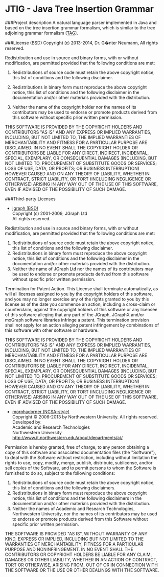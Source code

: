 JTIG - Java Tree Insertion Grammar
============================

###Project description
A natural language parser implemented in Java and based on the tree insertion grammar formalism, which is similar to the
tree adjoining grammar formalism ([TAG](http://en.wikipedia.org/wiki/Tree-adjoining_grammar)).

###License (BSD)
Copyright (c) 2013-2014, Dr. G�nter Neumann, All rights reserved.

Redistribution and use in source and binary forms, with or without modification, are permitted provided that the following conditions are met:

1. Redistributions of source code must retain the above copyright notice, this list of conditions and the following disclaimer.

2. Redistributions in binary form must reproduce the above copyright notice, this list of conditions and the following disclaimer in the documentation and/or other materials provided with the distribution.

3. Neither the name of the copyright holder nor the names of its contributors may be used to endorse or promote products derived from this software without specific prior written permission.

THIS SOFTWARE IS PROVIDED BY THE COPYRIGHT HOLDERS AND CONTRIBUTORS "AS IS" AND ANY EXPRESS OR IMPLIED WARRANTIES, INCLUDING, BUT NOT LIMITED TO, THE IMPLIED WARRANTIES OF MERCHANTABILITY AND FITNESS FOR A PARTICULAR PURPOSE ARE DISCLAIMED. IN NO EVENT SHALL THE COPYRIGHT HOLDER OR CONTRIBUTORS BE LIABLE FOR ANY DIRECT, INDIRECT, INCIDENTAL, SPECIAL, EXEMPLARY, OR CONSEQUENTIAL DAMAGES (INCLUDING, BUT NOT LIMITED TO, PROCUREMENT OF SUBSTITUTE GOODS OR SERVICES; LOSS OF USE, DATA, OR PROFITS; OR BUSINESS INTERRUPTION) HOWEVER CAUSED AND ON ANY THEORY OF LIABILITY, WHETHER IN CONTRACT, STRICT LIABILITY, OR TORT (INCLUDING NEGLIGENCE OR OTHERWISE) ARISING IN ANY WAY OUT OF THE USE OF THIS SOFTWARE, EVEN IF ADVISED OF THE POSSIBILITY OF SUCH DAMAGE.

###Third-party Licenses

* [jgraph (BSD)](https://github.com/jgraph/jgraphx)  
Copyright (c) 2001-2009, JGraph Ltd  
All rights reserved.  

Redistribution and use in source and binary forms, with or without modification,
are permitted provided that the following conditions are met:  

1. Redistributions of source code must retain the above copyright notice, this list of conditions and the following disclaimer.
2. Redistributions in binary form must reproduce the above copyright notice, this list of conditions and the following disclaimer in the documentation and/or other materials provided with the distribution. 
3. Neither the name of JGraph Ltd nor the names of its contributors may be used to endorse or promote products derived from this software without specific prior written permission. 

Termination for Patent Action. This License shall terminate automatically, as will all licenses assigned to you by the copyright holders of this software, and you may no longer exercise any of the rights granted to you by this license as of the date you commence an action, including a cross-claim or counterclaim, against the
copyright holders of this software or any licensee of this software alleging that any part of the JGraph, JGraphX and/or mxGraph software libraries infringe a patent. This termination provision shall not apply for an action alleging patent infringement by combinations of this software with other software or hardware.  

THIS SOFTWARE IS PROVIDED BY THE COPYRIGHT HOLDERS AND CONTRIBUTORS "AS IS" AND ANY EXPRESS OR IMPLIED WARRANTIES, INCLUDING, BUT NOT LIMITED TO, THE IMPLIED WARRANTIES OF MERCHANTABILITY AND FITNESS FOR A PARTICULAR PURPOSE ARE  DISCLAIMED. IN NO EVENT SHALL THE COPYRIGHT HOLDER OR CONTRIBUTORS BE LIABLE FOR ANY DIRECT, INDIRECT, INCIDENTAL, SPECIAL, EXEMPLARY, OR CONSEQUENTIAL DAMAGES (INCLUDING, BUT NOT LIMITED TO, PROCUREMENT OF SUBSTITUTE GOODS OR SERVICES; LOSS OF USE, DATA, OR PROFITS; OR BUSINESS INTERRUPTION) HOWEVER CAUSED AND ON ANY THEORY OF LIABILITY, WHETHER IN CONTRACT, STRICT LIABILITY, OR TORT (INCLUDING NEGLIGENCE OR OTHERWISE) ARISING IN ANY WAY OUT OF THE USE OF THIS SOFTWARE, EVEN IF ADVISED OF THE POSSIBILITY OF SUCH DAMAGE. 

* [morphadorner (NCSA-style)](http://morphadorner.northwestern.edu/)  
Copyright © 2006-2013 by Northwestern University. All rights reserved.  
Developed by:  
Academic and Research Technologies  
Northwestern University  
http://www.it.northwestern.edu/about/departments/at/  

Permission is hereby granted, free of charge, to any person obtaining a copy of this software and associated documentation files (the "Software"), to deal with the Software without restriction, including without limitation the rights to use, copy, modify, merge, publish, distribute, sublicense, and/or sell copies of the Software, and to permit persons to whom the Software is furnished to do so, subject to the following conditions:

1. Redistributions of source code must retain the above copyright notice, this list of conditions and the following disclaimers.  
2. Redistributions in binary form must reproduce the above copyright notice, this list of conditions and the following disclaimers in the documentation and/or other materials provided with the distribution.  
3. Neither the names of Academic and Research Technologies, Northwestern University, nor the names of its contributors may be used to endorse or promote products derived from this Software without specific prior written permission.  

THE SOFTWARE IS PROVIDED "AS IS", WITHOUT WARRANTY OF ANY KIND, EXPRESS OR IMPLIED, INCLUDING BUT NOT LIMITED TO THE WARRANTIES OF MERCHANTABILITY, FITNESS FOR A PARTICULAR PURPOSE AND NONINFRINGEMENT. IN NO EVENT SHALL THE CONTRIBUTORS OR COPYRIGHT HOLDERS BE LIABLE FOR ANY CLAIM, DAMAGES OR OTHER LIABILITY, WHETHER IN AN ACTION OF CONTRACT, TORT OR OTHERWISE, ARISING FROM, OUT OF OR IN CONNECTION WITH THE SOFTWARE OR THE USE OR OTHER DEALINGS WITH THE SOFTWARE. 
